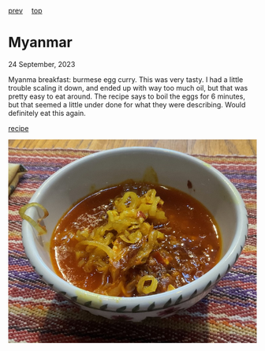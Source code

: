 [prev](mozambique.md)&emsp;
[top](../index.md)&emsp;
# Myanmar
<meta property="og:image" content="images/myanmar.png"/>
24 September, 2023

Myanma breakfast: burmese egg curry. This was very tasty. I had a
little trouble scaling it down, and ended up with way too much oil,
but that was pretty easy to eat around. The recipe says to boil the
eggs for 6 minutes, but that seemed a little under done for what they
were describing.  Would definitely eat this again.

[recipe](https://grantourismotravels.com/burmese-egg-curry-recipe/)

![breakfast](images/myanmar.jpeg)
